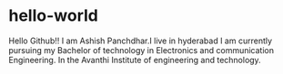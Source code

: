# hello-world

Hello Github!!
I am Ashish Panchdhar.I live in hyderabad 
I am currently pursuing my Bachelor of technology in Electronics and communication Engineering.
In the Avanthi Institute of engineering and technology.
